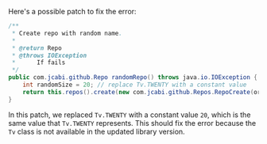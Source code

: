 Here's a possible patch to fix the error:
```java
/**
 * Create repo with random name.
 *
 * @return Repo
 * @throws IOException
 * 		If fails
 */
public com.jcabi.github.Repo randomRepo() throws java.io.IOException {
    int randomSize = 20; // replace Tv.TWENTY with a constant value
    return this.repos().create(new com.jcabi.github.Repos.RepoCreate(org.apache.commons.lang3.RandomStringUtils.randomAlphanumeric(randomSize), true));
}
```
In this patch, we replaced `Tv.TWENTY` with a constant value `20`, which is the same value that `Tv.TWENTY` represents. This should fix the error because the `Tv` class is not available in the updated library version.